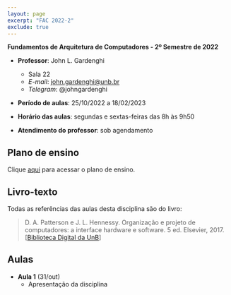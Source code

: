 ```yaml
---
layout: page
excerpt: "FAC 2022-2"
exclude: true
---
```


**Fundamentos de Arquitetura de Computadores - 2º Semestre de 2022**

* **Professor**: John L. Gardenghi
  + Sala 22
  + *E-mail*: john.gardenghi@unb.br
  + *Telegram*: @johngardenghi

* **Período de aulas**: 25/10/2022 a 18/02/2023
* **Horário das aulas**: segundas e sextas-feiras das 8h às 9h50
* **Atendimento do professor**: sob agendamento

## Plano de ensino

Clique <a href="plano_fac_2022_2.pdf" target="_blank">aqui</a> para acessar o plano de ensino.

## Livro-texto

Todas as referências das aulas desta disciplina são do livro:

> D. A. Patterson e J. L. Hennessy. Organização e projeto de computadores: a interface hardware e software. 5 ed. Elsevier, 2017. [<a href="https://integrada.minhabiblioteca.com.br/books/9788535287943" target="_blank">Biblioteca Digital da UnB</a>]

## Aulas

* **Aula 1** (31/out)
  + Apresentação da disciplina
